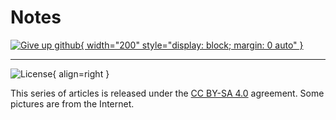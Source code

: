# Notes

[![Give up github](https://sfconservancy.org/img/GiveUpGitHub.png){ width="200" style="display: block; margin: 0 auto" }](https://sfconservancy.org/GiveUpGitHub/)

---

![License](../assets/LICENSE.png){ align=right }

This series of articles is released under the [CC BY-SA 4.0] agreement. Some pictures are from the Internet.

[CC BY-SA 4.0]: https://creativecommons.org/licenses/by-sa/4.0/deed.zh
